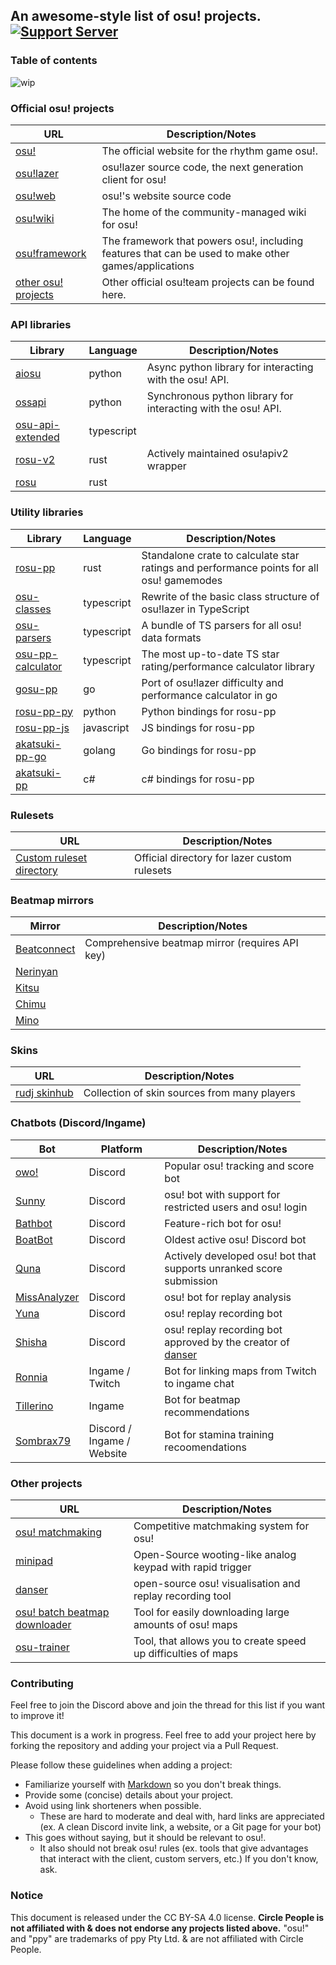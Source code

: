 ## An awesome-style list of osu! projects. [![Support Server](https://img.shields.io/discord/211953616918020107.svg?color=7289da&label=Circle%20People&logo=discord&style=flat-square)](https://discord.gg/circlepeople)

### Table of contents

![wip](https://img.shields.io/badge/note-Work%20in%20progress-yellow)

### Official osu! projects

| URL                                                   | Description/Notes                                                                                    |
|-------------------------------------------------------|------------------------------------------------------------------------------------------------------|
| [osu!](https://osu.ppy.sh)                            | The official website for the rhythm game osu!.                                                       | 
| [osu!lazer](https://github.com/ppy/osu)               | osu!lazer source code, the next generation client for osu!                                           |
| [osu!web](https://github.com/ppy/osu-web)             | osu!'s website source code                                                                           |
| [osu!wiki](https://github.com/ppy/osu-wiki)           | The home of the community-managed wiki for osu!                                                      |
| [osu!framework](https://github.com/ppy/osu-framework) | The framework that powers osu!, including features that can be used to make other games/applications |
| [other osu! projects](https://github.com/ppy)         | Other official osu!team projects can be found here.                                                  |

### API libraries

| Library    | Language | Description/Notes                                       |
|------------|----------|---------------------------------------------------------|
| [aiosu](https://github.com/niceaesth/aiosu)  | python   | Async python library for interacting with the osu! API. | 
| [ossapi](https://github.com/circleguard/ossapi) | python   | Synchronous python library for interacting with the osu! API. |
| [osu-api-extended](https://github.com/cyperdark/osu-api-extended)   | typescript  |   
| [rosu-v2](https://github.com/MaxOhn/rosu-v2) | rust | Actively maintained osu!apiv2 wrapper |
| [rosu](https://github.com/MaxOhn/rosu) | rust | |


### Utility libraries

| Library    | Language | Description/Notes                                       |
|------------|----------|---------------------------------------------------------|
| [rosu-pp](https://github.com/MaxOhn/rosu-pp) | rust | Standalone crate to calculate star ratings and performance points for all osu! gamemodes |
| [osu-classes](https://github.com/kionell/osu-classes) | typescript | Rewrite of the basic class structure of osu!lazer in TypeScript |
| [osu-parsers](https://github.com/kionell/osu-parsers) | typescript | A bundle of TS parsers for all osu! data formats |
| [osu-pp-calculator](https://github.com/kionell/osu-pp-calculator) | typescript | The most up-to-date TS star rating/performance calculator library |
| [gosu-pp](https://github.com/Wieku/gosu-pp) | go | Port of osu!lazer difficulty and performance calculator in go
| [rosu-pp-py](https://github.com/MaxOhn/rosu-pp-py) | python | Python bindings for rosu-pp |
| [rosu-pp-js](https://github.com/MaxOhn/rosu-pp-js) | javascript | JS bindings for rosu-pp |
| [akatsuki-pp-go](https://github.com/osuAkatsuki/akatsuki-pp-go) | golang | Go bindings for rosu-pp |
| [akatsuki-pp](https://github.com/osuAkatsuki/Akatsuki.PP) | c# | c# bindings for rosu-pp

### Rulesets

| URL | Description/Notes |
|-----|-------------------|
| [Custom ruleset directory](https://github.com/ppy/osu/discussions/13096) | Official directory for lazer custom rulesets |

### Beatmap mirrors

| Mirror | Description/Notes |
|--------|-------------------|
| [Beatconnect](https://beatconnect.io/) | Comprehensive beatmap mirror (requires API key) |
| [Nerinyan](https://nerinyan.moe/) | |
| [Kitsu](https://kitsu.moe/) | |
| [Chimu](https://chimu.moe/) | |
| [Mino](https://catboy.best/) | |

### Skins 

| URL | Description/Notes |
|-----|-------------------|
| [rudj skinhub](https://github.com/rudj-skinhub/woal) | Collection of skin sources from many players |

### Chatbots (Discord/Ingame) 

| Bot | Platform | Description/Notes |
|-----|----------|-------------------|
| [owo!](http://owo-bot.xyz/) | Discord | Popular osu! tracking and score bot |
| [Sunny](https://discord.com/oauth2/authorize?client_id=376679719044907019&scope=bot) | Discord | osu! bot with support for restricted users and osu! login |
| [Bathbot](https://discord.com/api/oauth2/authorize?client_id=297073686916366336&permissions=309238025216&scope=bot%20applications.commands) | Discord | Feature-rich bot for osu! |
| [BoatBot](https://docs.iaace.gg/) | Discord | Oldest active osu! Discord bot |
| [Quna](https://discord.com/api/oauth2/authorize?client_id=957969843343200276&permissions=2147863616&scope=applications.commands%20bot) | Discord | Actively developed osu! bot that supports unranked score submission |
| [MissAnalyzer](https://top.gg/bot/752035690237394944) | Discord | osu! bot for replay analysis |
| [Yuna](https://top.gg/bot/832597585923014676) | Discord | osu! replay recording bot |
| [Shisha](https://shisha.mezo.xyz/) | Discord | osu! replay recording bot approved by the creator of [danser](https://github.com/Wieku/danser-go) |
| [Ronnia](https://ronnia.me/) | Ingame / Twitch | Bot for linking maps from Twitch to ingame chat |
| [Tillerino](https://github.com/Tillerino/Tillerinobot/wiki) | Ingame | Bot for beatmap recommendations |
| [Sombrax79](https://ost.sombrax79.org/commands) | Discord / Ingame / Website | Bot for stamina training recoomendations |




### Other projects

| URL | Description/Notes |
|-----|-------------------|
| [osu! matchmaking](https://oma.hwc.hr/) | Competitive matchmaking system for osu! |
| [minipad](https://github.com/minipadkb) | Open-Source wooting-like analog keypad with rapid trigger |
| [danser](https://github.com/Wieku/danser-go) | open-source osu! visualisation and replay recording tool | 
| [osu! batch beatmap downloader](https://github.com/nzbasic/batch-beatmap-downloader) | Tool for easily downloading large amounts of osu! maps |
| [osu-trainer](https://github.com/FunOrange/osu-trainer) | Tool, that allows you to create speed up difficulties of maps |

### Contributing

Feel free to join the Discord above and join the thread for this list if you want to improve it!

This document is a work in progress. Feel free to add your project here by forking the repository and adding your project via a Pull Request. 

Please follow these guidelines when adding a project:
- Familiarize yourself with [Markdown](https://www.markdownguide.org/cheat-sheet/) so you don't break things.
- Provide some (concise) details about your project.
- Avoid using link shorteners when possible.
  - These are hard to moderate and deal with, hard links are appreciated (ex. A clean Discord invite link, a website, or a Git page for your bot)  
- This goes without saying, but it should be relevant to osu!.
  - It also should not break osu! rules (ex. tools that give advantages that interact with the client, custom servers, etc.) If you don't know, ask.

### Notice
This document is released under the CC BY-SA 4.0 license. **Circle People is not affiliated with & does not endorse any projects listed above.** 
"osu!" and "ppy" are trademarks of ppy Pty Ltd. & are not affiliated with Circle People.
